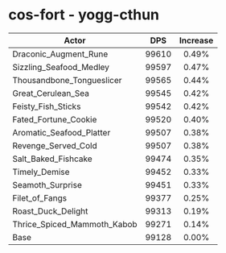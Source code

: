 # cos-fort - yogg-cthun
| Actor | DPS | Increase |
|---|:---:|:---:|
|Draconic_Augment_Rune|99610|0.49%|
|Sizzling_Seafood_Medley|99597|0.47%|
|Thousandbone_Tongueslicer|99565|0.44%|
|Great_Cerulean_Sea|99545|0.42%|
|Feisty_Fish_Sticks|99542|0.42%|
|Fated_Fortune_Cookie|99520|0.40%|
|Aromatic_Seafood_Platter|99507|0.38%|
|Revenge_Served_Cold|99507|0.38%|
|Salt_Baked_Fishcake|99474|0.35%|
|Timely_Demise|99452|0.33%|
|Seamoth_Surprise|99451|0.33%|
|Filet_of_Fangs|99377|0.25%|
|Roast_Duck_Delight|99313|0.19%|
|Thrice_Spiced_Mammoth_Kabob|99271|0.14%|
|Base|99128|0.00%|
